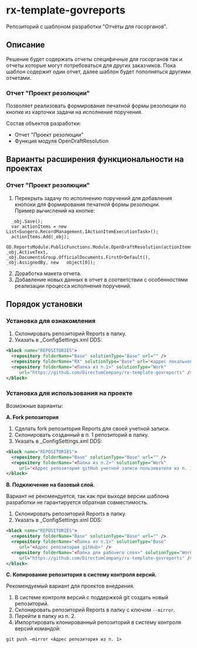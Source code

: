 ﻿# rx-template-govreports
Репозиторий с шаблоном разработки "Отчеты для госорганов".

## Описание
Решение будет содержать отчеты специфичные для госорганов так и отчеты которые могут потребоваться для других заказчиков. Пока шаблон содержит один отчет, далее шаблон будет пополняться другими отчетами.

### Отчет "Проект резолюции"
Позволяет реализовать формирование печатной формы резолюции по кнопке из карточки задачи на исполнение поручения.

Состав объектов разработки:  
* Отчет "Проект резолюции"
* Функция модуля OpenDraftResolution

## Варианты расширения функциональности на проектах

### Отчет "Проект резолюции"
1. Перекрыть задачу по исполнению поручений для добавления кнопоки для формирования печатной формы резолюции.  
   Пример вычислений на кнопке:
```
  _obj.Save();
  var actionItems = new List<Sungero.RecordManagement.IActionItemExecutionTask>();
  actionItems.Add(_obj);
  GD.ReportsModule.PublicFunctions.Module.OpenDraftResolution(actionItems, _obj.ActiveText, _obj.DocumentsGroup.OfficialDocuments.FirstOrDefault(), _obj.AssignedBy, new   object[0]);
```
2. Доработка макета отчета.
3. Добавление новых данных в отчет в соответствии с особенностями реализации процесса исполнения поручений.

## Порядок установки

### Установка для ознакомления
1. Склонировать репозиторий Reports в папку.
2. Указать в _ConfigSettings.xml DDS:
```xml
<block name="REPOSITORIES">
  <repository folderName="Base" solutionType="Base" url="" />
  <repository folderName="RX" solutionType="Base" url="<адрес локального репозитория>" />
  <repository folderName="<Папка из п.1>" solutionType="Work" 
     url="https://github.com/DirectumCompany/rx-template-govreports" />
</block>
```

### Установка для использования на проекте
Возможные варианты:

**A. Fork репозитория**
1. Сделать fork репозитория Reports для своей учетной записи.
2. Склонировать созданный в п. 1 репозиторий в папку.
3. Указать в _ConfigSettings.xml DDS:
``` xml
<block name="REPOSITORIES">
  <repository folderName="Base" solutionType="Base" url="" /> 
  <repository folderName="<Папка из п.2>" solutionType="Work" 
     url="<Адрес репозитория gitHub учетной записи пользователя из п. 1>" />
</block>
```

**B. Подключение на базовый слой.**

Вариант не рекомендуется, так как при выходе версии шаблона разработки не гарантируется обратная совместимость.
1. Склонировать репозиторий Reports в папку.
2. Указать в _ConfigSettings.xml DDS:
``` xml
<block name="REPOSITORIES">
  <repository folderName="Base" solutionType="Base" url="" /> 
  <repository folderName="<Папка из п.1>" solutionType="Base" 
     url="<Адрес репозитория gitHub>" />
  <repository folderName="<Папка для рабочего слоя>" solutionType="Work" 
     url="https://github.com/DirectumCompany/rx-template-govreports" />
</block>
```

**C. Копирование репозитория в систему контроля версий.**

Рекомендуемый вариант для проектов внедрения.
1. В системе контроля версий с поддержкой git создать новый репозиторий.
2. Склонировать репозиторий Reports в папку с ключом `--mirror`.
3. Перейти в папку из п. 2.
4. Импортировать клонированный репозиторий в систему контроля версий командой:

`git push –mirror <Адрес репозитория из п. 1>`


